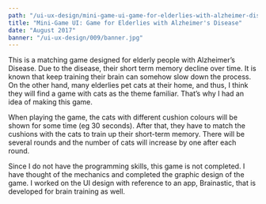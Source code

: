 ```yaml
---
path: "/ui-ux-design/mini-game-ui-game-for-elderlies-with-alzheimer-disease"
title: "Mini-Game UI: Game for Elderlies with Alzheimer's Disease"
date: "August 2017"
banner: "/ui-ux-design/009/banner.jpg"
---
```


This is a matching game designed for elderly people with Alzheimer’s Disease. Due to the disease, their short term memory decline over time. It is known that keep training their brain can somehow slow down the process. On the other hand, many elderlies pet cats at their home, and thus, I think they will find a game with cats as the theme familiar. That’s why I had an idea of making this game.

When playing the game, the cats with different cushion colours will be shown for some time (eg 30 seconds). After that, they have to match the cushions with the cats to train up their short-term memory. There will be several rounds and the number of cats will increase by one after each round.

Since I do not have the programming skills, this game is not completed. I have thought of the mechanics and completed the graphic design of the game. I worked on the UI design with reference to an app, Brainastic, that is developed for brain training as well.
